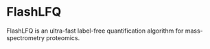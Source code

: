 # FlashLFQ

FlashLFQ is an ultra-fast label-free quantification algorithm for mass-spectrometry proteomics.